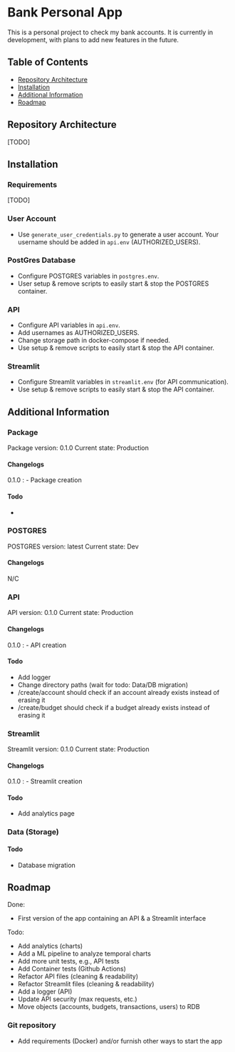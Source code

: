 # Bank Personal App

This is a personal project to check my bank accounts. It is currently in development, with plans to add new features in the future.

## Table of Contents
- [Repository Architecture](#repository-architecture)
- [Installation](#installation)
- [Additional Information](#additional-information)
- [Roadmap](#roadmap)

## Repository Architecture
[TODO]

## Installation


### Requirements
[TODO]


### User Account
- Use `generate_user_credentials.py` to generate a user account. Your username should be added in `api.env` (AUTHORIZED_USERS).

### PostGres Database
- Configure POSTGRES variables in `postgres.env`.
- User setup & remove scripts to easily start & stop the POSTGRES container.

### API
- Configure API variables in `api.env`.
- Add usernames as AUTHORIZED_USERS.
- Change storage path in docker-compose if needed.
- Use setup & remove scripts to easily start & stop the API container.


### Streamlit
- Configure Streamlit variables in `streamlit.env` (for API communication).
- Use setup & remove scripts to easily start & stop the API container.

## Additional Information

### Package
Package version: 0.1.0
Current state: Production

#### Changelogs
0.1.0 :
    - Package creation

#### Todo
-

### POSTGRES
POSTGRES version: latest
Current state: Dev

#### Changelogs
N/C

### API
API version: 0.1.0
Current state: Production

#### Changelogs
0.1.0 :
    - API creation

#### Todo
- Add logger
- Change directory paths (wait for todo: Data/DB migration)
- /create/account should check if an account already exists instead of erasing it
- /create/budget should check if a budget already exists instead of erasing it

### Streamlit
Streamlit version: 0.1.0
Current state: Production

#### Changelogs
0.1.0 :
    - Streamlit creation

#### Todo
- Add analytics page

### Data (Storage)

#### Todo
- Database migration

## Roadmap
Done:
- First version of the app containing an API & a Streamlit interface

Todo:
- Add analytics (charts)
- Add a ML pipeline to analyze temporal charts
- Add more unit tests, e.g., API tests
- Add Container tests (Github Actions)
- Refactor API files (cleaning & readability)
- Refactor Streamlit files (cleaning & readability)
- Add a logger (API)
- Update API security (max requests, etc.)
- Move objects (accounts, budgets, transactions, users) to RDB

### Git repository
- Add requirements (Docker) and/or furnish other ways to start the app